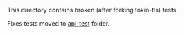 This directory contains broken (after forking tokio-tls) tests.

Fixes tests moved to
[api-test](https://github.com/stepancheg/rust-tls-api/tree/master/api-test/src) folder.
